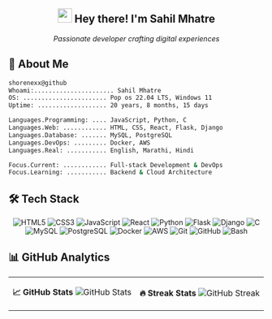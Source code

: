 <div align="center">
  
## <img src="https://media.giphy.com/media/hvRJCLFzcasrR4ia7z/giphy.gif" width="28px" height="28px"/> Hey there! I'm **Sahil Mhatre** 
*Passionate developer crafting digital experiences*

</div>



## 🚀 About Me

```bash
shorenexx@github
Whoami:...................... Sahil Mhatre
OS: ....................... Pop os 22.04 LTS, Windows 11
Uptime: ................... 20 years, 8 months, 15 days

Languages.Programming: .... JavaScript, Python, C
Languages.Web: ............ HTML, CSS, React, Flask, Django
Languages.Database: ....... MySQL, PostgreSQL
Languages.DevOps: ......... Docker, AWS
Languages.Real: ........... English, Marathi, Hindi

Focus.Current: ............ Full-stack Development & DevOps
Focus.Learning: ........... Backend & Cloud Architecture

```

## 🛠️ Tech Stack

<div align="center">

![HTML5](https://img.shields.io/badge/-HTML5-E34F26?style=for-the-badge&logo=html5&logoColor=white)
![CSS3](https://img.shields.io/badge/-CSS3-1572B6?style=for-the-badge&logo=css3&logoColor=white)
![JavaScript](https://img.shields.io/badge/-JavaScript-F7DF1E?style=for-the-badge&logo=javascript&logoColor=black)
![React](https://img.shields.io/badge/-React-61DAFB?style=for-the-badge&logo=react&logoColor=black)
![Python](https://img.shields.io/badge/-Python-3776AB?style=for-the-badge&logo=python&logoColor=white)
![Flask](https://img.shields.io/badge/-Flask-000000?style=for-the-badge&logo=flask&logoColor=white)
![Django](https://img.shields.io/badge/-Django-092E20?style=for-the-badge&logo=django&logoColor=white)
![C](https://img.shields.io/badge/-C-A8B9CC?style=for-the-badge&logo=c&logoColor=black)
![MySQL](https://img.shields.io/badge/-MySQL-4479A1?style=for-the-badge&logo=mysql&logoColor=white)
![PostgreSQL](https://img.shields.io/badge/-PostgreSQL-336791?style=for-the-badge&logo=postgresql&logoColor=white)
![Docker](https://img.shields.io/badge/-Docker-2496ED?style=for-the-badge&logo=docker&logoColor=white)
![AWS](https://img.shields.io/badge/-AWS-232F3E?style=for-the-badge&logo=amazon-aws&logoColor=white)
![Git](https://img.shields.io/badge/-Git-F05032?style=for-the-badge&logo=git&logoColor=white)
![GitHub](https://img.shields.io/badge/-GitHub-181717?style=for-the-badge&logo=github&logoColor=white)
![Bash](https://img.shields.io/badge/-Bash-4EAA25?style=for-the-badge&logo=gnu-bash&logoColor=white)

</div>

## 📊 GitHub Analytics

<div align="center">

<table>
<tr>
<td>

**📈 GitHub Stats**
![GitHub Stats](https://github-readme-stats.vercel.app/api?username=ShoreNexx&show_icons=true&theme=tokyonight&hide_border=true&count_private=true)

</td>
<td>

**🔥 Streak Stats**
![GitHub Streak](https://github-readme-streak-stats.herokuapp.com/?user=ShoreNexx&theme=tokyonight&hide_border=true)

</td>
</tr>
</table>

</div>
